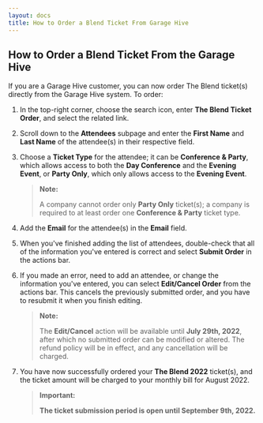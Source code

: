 ```yaml
---
layout: docs
title: How to Order a Blend Ticket From Garage Hive
---
```


## How to Order a Blend Ticket From the Garage Hive
If you are a Garage Hive customer, you can now order The Blend ticket(s) directly from the Garage Hive system. To order:

1. In the top-right corner, choose the search icon, enter **The Blend Ticket Order**, and select the related link.
2. Scroll down to the **Attendees** subpage and enter the **First Name** and **Last Name** of the attendee(s) in their respective field.
3. Choose a **Ticket Type** for the attendee; it can be **Conference & Party**, which allows access to both the **Day Conference** and the **Evening Event**, or **Party Only**, which only allows access to the **Evening Event**. 

   > **Note:**
   > 
   > A company cannot order only **Party Only** ticket(s); a company is required to at least order one **Conference & Party** ticket type.

4. Add the **Email** for the attendee(s) in the **Email** field.
5. When you've finished adding the list of attendees, double-check that all of the information you've entered is correct and select **Submit Order** in the actions bar.
6. If you made an error, need to add an attendee, or change the information you've entered, you can select **Edit/Cancel Order** from the actions bar. This cancels the previously submitted order, and you have to resubmit it when you finish editing.

   > **Note:**
   > 
   > The **Edit/Cancel** action will be available until **July 29th, 2022**, after which no submitted order can be modified or altered. The refund policy will be in effect, and any cancellation will be charged.

7. You have now successfully ordered your **The Blend 2022** ticket(s), and the ticket amount will be charged to your monthly bill for August 2022.

   > **Important:**
   > 
   > **The ticket submission period is open until September 9th, 2022.**


